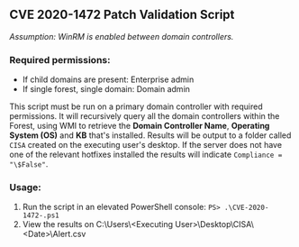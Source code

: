 ## CVE 2020-1472 Patch Validation Script

_Assumption: WinRM is enabled between domain controllers._

### Required permissions:
  * If child domains are present: Enterprise admin
  * If single forest, single domain: Domain admin

This script must be run on a primary domain controller with required permissions. It will recursively query all the domain controllers within the Forest, using WMI to retrieve the **Domain Controller Name**, **Operating System (OS)** and **KB** that's installed. Results will be output to a folder called `CISA` created on the executing user's desktop. If the server does not have one of the relevant hotfixes installed the results will indicate `Compliance = "\$False"`.

### Usage:
1. Run the script in an elevated PowerShell console: `PS> .\CVE-2020-1472-.ps1`
2. View the results on C:\\Users\\\<Executing User\>\\Desktop\\CISA\\\<Date\>\\Alert.csv
